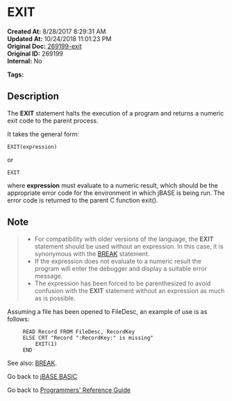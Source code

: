 # EXIT

**Created At:** 8/28/2017 8:29:31 AM  
**Updated At:** 10/24/2018 11:01:23 PM  
**Original Doc:** [269199-exit](https://docs.jbase.com/36868-jbase-basic/269199-exit)  
**Original ID:** 269199  
**Internal:** No  

**Tags:**
<badge text='program control' vertical='middle' />
<badge text='program execution' vertical='middle' />

## Description

The **EXIT** statement halts the execution of a program and returns a numeric exit code to the parent process.

It takes the general form:

```
EXIT(expression)
```

or

```
EXIT
```

where **expression** must evaluate to a numeric result, which should be the appropriate error code for the environment in which jBASE is being run. The error code is returned to the parent C function exit().

## Note

> - For compatibility with older versions of the language, the **EXIT** statement should be used without an expression. In this case, it is synonymous with the [BREAK](./../break) statement.
> - If the expression does not evaluate to a numeric result the program will enter the debugger and display a suitable error message.
> - The expression has been forced to be parenthesized to avoid confusion with the **EXIT** statement without an expression as much as is possible.

Assuming a file has been opened to FileDesc, an example of use is as follows:

```
     READ Record FROM FileDesc, RecordKey
     ELSE CRT "Record ":RecordKey:" is missing"
         EXIT(1)
     END
```

See also: [BREAK](./../break).

Go back to [jBASE BASIC](./../README.md)

Go back to [Programmers' Reference Guide](./../../reference-guides/jbc/README.md)
